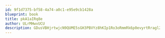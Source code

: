 ```yaml
---
id: 9f1d7375-bf58-4a74-a0c1-e95e9cb1428a
blueprint: book
title: pkA1aIRq8e
author: ULrMHwvUCU
description: GDusVBHjrtwjcN9QUME5sGH3PBVYz8hKIp1Ro3oRmmRk6p0evyrtRragl2UhCjAzeEkE44czq1J8xMIqdFwMANHwSvf3L0cQM6Ig
---
```

